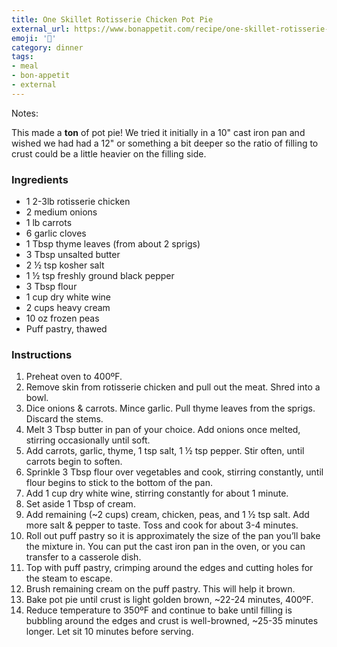 ```yaml
---
title: One Skillet Rotisserie Chicken Pot Pie
external_url: https://www.bonappetit.com/recipe/one-skillet-rotisserie-chicken-pot-pie
emoji: '🥧'
category: dinner
tags:
- meal
- bon-appetit
- external
---
```


Notes:

This made a **ton** of pot pie! We tried it initially in a 10" cast iron pan and wished we had had a 12" or something a bit deeper so the ratio of filling to crust could be a little heavier on the filling side.


### Ingredients

- 1 2-3lb rotisserie chicken
- 2 medium onions
- 1 lb carrots
- 6 garlic cloves
- 1 Tbsp thyme leaves (from about 2 sprigs)
- 3 Tbsp unsalted butter
- 2 ½ tsp kosher salt
- 1 ½ tsp freshly ground black pepper
- 3 Tbsp flour
- 1 cup dry white wine
- 2 cups heavy cream
- 10 oz frozen peas
- Puff pastry, thawed

### Instructions

1. Preheat oven to 400ºF.
2. Remove skin from rotisserie chicken and pull out the meat. Shred into a bowl.
3. Dice onions & carrots. Mince garlic. Pull thyme leaves from the sprigs. Discard the stems.
4. Melt 3 Tbsp butter in pan of your choice. Add onions once melted, stirring occasionally until soft.
5. Add carrots, garlic, thyme, 1 tsp salt, 1 ½ tsp pepper. Stir often, until carrots begin to soften.
6. Sprinkle 3 Tbsp flour over vegetables and cook, stirring constantly, until flour begins to stick to the bottom of the pan.
7. Add 1 cup dry white wine, stirring constantly for about 1 minute.
8. Set aside 1 Tbsp of cream.
9. Add remaining (~2 cups) cream, chicken, peas, and 1 ½ tsp salt. Add more salt & pepper to taste. Toss and cook for about 3-4 minutes.
10. Roll out puff pastry so it is approximately the size of the pan you’ll bake the mixture in. You can put the cast iron pan in the oven, or you can transfer to a casserole dish.
11. Top with puff pastry, crimping around the edges and cutting holes for the steam to escape.
12. Brush remaining cream on the puff pastry. This will help it brown.
13. Bake pot pie until crust is light golden brown, ~22-24 minutes, 400ºF.
14. Reduce temperature to 350ºF and continue to bake until filling is bubbling around the edges and crust is well-browned, ~25-35 minutes longer. Let sit 10 minutes before serving.
